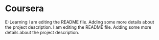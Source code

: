 # Coursera
E-Learning
I am editing the README file. Adding some more details about the project description.
I am editing the README file. Adding some more details about the project description.

